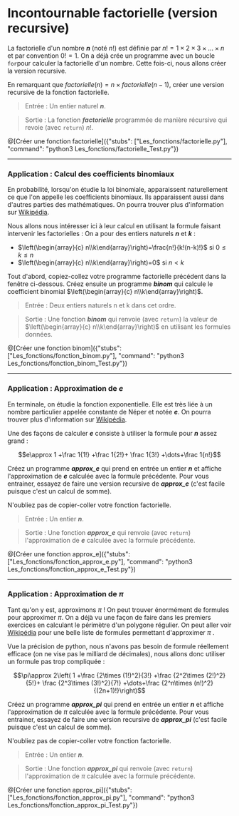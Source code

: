 # Incontournable factorielle (version recursive)

La factorielle d'un nombre ***n*** (noté $`n!`$) est définie par $`n!=1\times 2\times 3\times\dots\times n`$ et par convention $`0!=1`$. On a déjà crée un programme avec un boucle `for`pour calculer la factorielle d'un nombre. Cette fois-ci, nous allons créer la version recursive.

En remarquant que $`factorielle(n)=n \times factorielle(n-1)`$, créer une version recursive de la fonction factorielle.

> Entrée : Un entier naturel ***n***.

> Sortie : La fonction ***factorielle*** programmée de manière récursive qui revoie (avec `return`) $`n!`$.

@[Créer une fonction factorielle]({"stubs": ["Les_fonctions/factorielle.py"], "command": "python3 Les_fonctions/factorielle_Test.py"})

---

### Application : Calcul des coefficients binomiaux

En probabilité, lorsqu'on étudie la loi binomiale, apparaissent naturellement ce que l'on appelle les coefficients binomiaux. Ils apparaissent aussi dans d'autres parties des mathématiques. On pourra trouver plus d'information sur [Wikipédia](https://fr.wikipedia.org/wiki/Coefficient_binomial).

Nous allons nous intéresser ici à leur calcul en utilisant la formule faisant intervenir les factorielles : On a pour des entiers naturels ***n*** et ***k*** :
+ $`\left(\begin{array}{c} n\\k\end{array}\right)=\frac{n!}{k!(n-k)!}`$ si $`0\leq k\leq n`$
+ $`\left(\begin{array}{c} n\\k\end{array}\right)=0`$ si $`n< k`$

Tout d'abord, copiez-collez votre programme factorielle précédent dans la fenêtre ci-dessous. Créez ensuite un programme ***binom*** qui calcule le coefficient binomial $`\left(\begin{array}{c} n\\k\end{array}\right)`$.

> Entrée : Deux entiers naturels n et k dans cet ordre.

> Sortie : Une fonction ***binom*** qui renvoie (avec `return`) la valeur de $`\left(\begin{array}{c} n\\k\end{array}\right)`$ en utilisant les formules données.

@[Créer une fonction binom]({"stubs": ["Les_fonctions/fonction_binom.py"], "command": "python3 Les_fonctions/fonction_binom_Test.py"})

---

### Application : Approximation de ***e***

En terminale, on étudie la fonction exponentielle. Elle est très liée à un nombre particulier appelée constante de Néper et notée ***e***. On pourra trouver plus d'information sur [Wikipédia](https://fr.wikipedia.org/wiki/E_(nombre)).

Une des façons de calculer ***e*** consiste à utiliser la formule pour ***n*** assez grand :
```math
e\approx 1 +\frac 1{1!} +\frac 1{2!}+ \frac 1{3!} +\dots+\frac 1{n!}
```

Créez un programme ***approx_e*** qui prend en entrée un entier ***n*** et affiche l'approximation de ***e*** calculée avec la formule précédente. Pour vous entrainer, essayez de faire une version recursive de ***approx_e*** (c'est facile puisque c'est un calcul de somme).

N'oubliez pas de copier-coller votre fonction factorielle.

> Entrée : Un entier ***n***.

> Sortie : Une fonction ***approx_e*** qui renvoie (avec `return`) l'approximation de ***e*** calculée avec la formule précédente.

@[Créer une fonction approx_e]({"stubs": ["Les_fonctions/fonction_approx_e.py"], "command": "python3 Les_fonctions/fonction_approx_e_Test.py"})

---

### Application : Approximation de $`\pi`$

Tant qu'on y est, approximons $`\pi`$ ! On peut trouver énormément de formules pour approximer $`\pi`$. On a déjà vu une façon de faire dans les premiers exercices en calculant le périmètre d'un polygone régulier. On peut aller voir [Wikipédia](https://fr.wikipedia.org/wiki/Approximation_de_%CF%80) pour une belle liste de formules permettant d'approximer $`\pi`$ .

Vue la précision de python, nous n'avons pas besoin de formule réellement efficace (on ne vise pas le milliard de décimales), nous allons donc utiliser un formule pas trop compliquée :
```math
\pi\approx 2\left( 1 +\frac {2\times (1!)^2}{3!} +\frac {2^2\times (2!)^2}{5!}+ \frac {2^3\times (3!)^2}{7!} +\dots+\frac {2^n\times (n!)^2}{(2n+1)!}\right)
```

Créez un programme ***approx_pi*** qui prend en entrée un entier ***n*** et affiche l'approximation de $`\pi`$ calculée avec la formule précédente. Pour vous entrainer, essayez de faire une version recursive de ***approx_pi*** (c'est facile puisque c'est un calcul de somme).

N'oubliez pas de copier-coller votre fonction factorielle.

> Entrée : Un entier ***n***.

> Sortie : Une fonction ***approx_pi*** qui renvoie (avec `return`) l'approximation de $`\pi`$ calculée avec la formule précédente.

@[Créer une fonction approx_pi]({"stubs": ["Les_fonctions/fonction_approx_pi.py"], "command": "python3 Les_fonctions/fonction_approx_pi_Test.py"})


